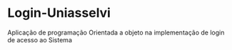 # Login-Uniasselvi
Aplicação de programação Orientada a objeto na implementação de login de acesso ao Sistema
